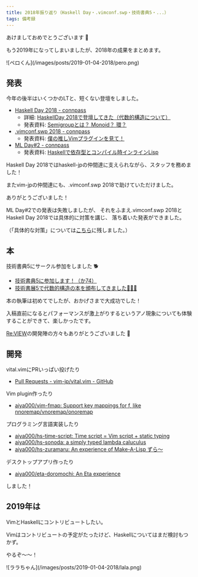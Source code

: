 ```yaml
---
title: 2018年振り返り（Haskell Day・.vimconf.swp・技術書典5・...）
tags: 備考録
---
```

あけましておめでとうございます :tada:

もう2019年になってしまいましたが、2018年の成果をまとめます。

<div class="half">
![ペロくん](/images/posts/2019-01-04-2018/pero.png)
</div>

## 発表

今年の後半はいくつかのLTと、短くない登壇をしました。

- [Haskell Day 2018 - connpass](https://haskell-jp.connpass.com/event/92617/)
    - 詳細: [HaskellDay 2018で登壇してきた（代数的構造について）](./2018-11-12-haskell-day-2018.html)
    - 発表資料: [Semigroupとは？ Monoid？ 環？](https://aiya000.github.io/Maid/haskell-day-2018-algebra/#/)
- [.vimconf.swp 2018 - connpass](https://vimconf.connpass.com/event/102292/)
    - 発表資料: [僕の推しVimプラグインを見て！](https://aiya000.github.io/Maid/vimconf.swp.2018/#/)
- [ML Day#2 - connpass](https://ml-lang.connpass.com/event/94284/)
    - 発表資料: [Haskellで依存型とコンパイル時インラインLisp](https://aiya000.github.io/Maid/lisp-on-haskell-in-compile-time/#/)

Haskell Day 2018ではhaskell-jpの仲間達に支えられながら、スタッフを務めました！

またvim-jpの仲間達にも、.vimconf.swp 2018で助けていただけました。

ありがとうございました！

ML Day\#2での発表は失敗しましたが、
それをふまえ.vimconf.swp 2018とHaskell Day 2018では具体的に対策を講じ、
落ち着いた発表ができました。

（「具体的な対策」については[こちら](./2018-11-12-haskell-day-2018.html)に残しました。）

## 本

技術書典5にサークル参加をしました :dog2:

- [技術書典5に参加します！（か74）](./2018-09-12-techbookfest5.html)
- [技術書展5で代数的構造の本を頒布してきました🤟🙄🤟](./2018-10-10-techbookfest5.html)

本の執筆は初めてでしたが、おかげさまで大成功でした！

入稿直前になるとパフォーマンスが激上がりするというアノ現象についても体験することができて、楽しかったです。

[Re:VIEW](https://github.com/kmuto/review)の開発陣の方々もありがとうございました :bow:

## 開発

vital.vimにPRいっぱい投げたり

- [Pull Requests - vim-jp/vital.vim - GitHub](https://github.com/vim-jp/vital.vim/pulls?utf8=%E2%9C%93&q=is%3Apr+author%3Aaiya000+created%3A2018)

Vim plugin作ったり

- [aiya000/vim-fmap: Support key mappings for f, like nnoremap/vnoremap/onoremap](https://github.com/aiya000/vim-fmap)

プログラミング言語実装したり

- [aiya000/hs-time-script: Time script = Vim script + static typing](https://github.com/aiya000/hs-time-script)
- [aiya000/hs-sonoda: a simply typed lambda caluculus](https://github.com/aiya000/hs-sonoda)
- [aiya000/hs-zuramaru: An experience of Make-A-Lisp ずら〜](https://github.com/aiya000/hs-zuramaru)

デスクトップアプリ作ったり

- [aiya000/eta-doromochi: An Eta experience](https://github.com/aiya000/eta-doromochi)

しました！

## 2019年は

VimとHaskellにコントリビュートしたい。

Vimはコントリビュートの予定がたったけど、Haskellについてはまだ検討もつかず。

やるぞ〜〜！

<div class="half">
![ララちゃん](/images/posts/2019-01-04-2018/lala.png)
</div>

